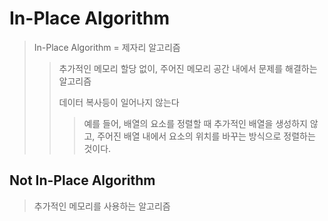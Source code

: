 # In-Place Algorithm

> In-Place Algorithm = 제자리 알고리즘
>
> > 추가적인 메모리 할당 없이, 주어진 메모리 공간 내에서 문제를 해결하는 알고리즘
> >
> > 데이터 복사등이 일어나지 않는다
> >
> > > 예를 들어, 배열의 요소를 정렬할 때 추가적인 배열을 생성하지 않고, 주어진 배열 내에서 요소의 위치를 바꾸는 방식으로 정렬하는 것이다.

## Not In-Place Algorithm

> 추가적인 메모리를 사용하는 알고리즘
